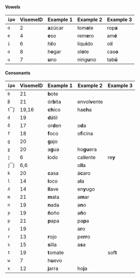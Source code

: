#### Vowels

| `ipa` | VisemeID | Example&nbsp;1  | Example&nbsp;2      | Example&nbsp;3|
|-------|----------|------------|----------------|----------|
| `ɑ`   | 2        | **a**zúcar | tom**a**te     | rop**a** |
| `e`   | 4        | **e**so    | rem**e**ro     | am**é**  |
| `i`   | 6        | h**i**lo   | liqu**i**do    | ol**í**  |
| `o`   | 8        | h**o**gar  | ol**o**te      | cas**o** |
| `u`   | 7        | **u**no    | ning**u**no    | tab**ú** |

#### Consonants

| `ipa` | VisemeID | Example&nbsp;1  | Example&nbsp;2      | Example&nbsp;3|
|-------|----------|------------|----------------|----------|
| `b`   | 21       | **b**ote   |                |          |
| `β`   | 21       | ór**b**ita | envol**v**ente |          |
| `t͡ʃ` | 19,16    | **ch**ico  | ha**ch**a      |          |
| `d`   | 19       | **d**átil  |                |          |
| `ð`   | 17       | or**d**en  | o**d**a        |          |
| `f`   | 18       | **f**oco   | o**f**icina    |          |
| `g`   | 20       | **g**ajo   |                |          |
| `ɣ`   | 20       | a**g**ua   | ho**gu**era    |          |
| `j`   | 6        | **i**odo   | cal**i**ente   | re**y**  |
| `j͡j` | 6,6      |            | o**ll**a       |          |
| `k`   | 20       | **c**asa   | á**c**aro      |          |
| `l`   | 14       | **l**oco   | a**l**a        |          |
| `ʎ`   | 14       | **ll**ave  | en**y**ugo     |          |
| `m`   | 21       | **m**ata   | a**m**ar       |          |
| `n`   | 19       | **n**ada   | a**n**o        |          |
| `ɲ`   | 19       | **ñ**oño   | a**ñ**o        |          |
| `p`   | 21       | **p**apa   | pa**p**a       |          |
| `ɾ`   | 19       |            | a**r**o        |          |
| `r`   | 13       | **r**ojo   | pe**rr**o      |          |
| `s`   | 15       | **s**illa  | a**s**a        |          |
| `t`   | 19       | **t**omate |                | sof**t** |
| `w`   | 7        | h**u**evo  |                |          |
| `x`   | 12       | **j**arra  | ho**j**a       |          |
